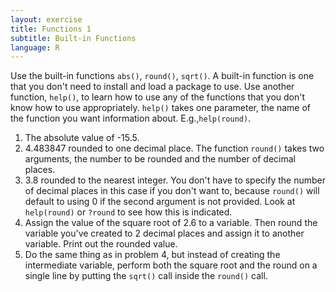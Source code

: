```yaml
---
layout: exercise
title: Functions 1
subtitle: Built-in Functions
language: R
---
```


Use the built-in functions `abs()`, `round()`, `sqrt()`. A built-in function is
one that you don't need to install and load a package to use. Use another
function, `help()`, to learn how to use any of the functions that you don't 
know how to use appropriately. `help()` takes one parameter, the name of the 
function you want information about. E.g.,`help(round)`.

1. The absolute value of -15.5.
2. 4.483847 rounded to one decimal place. The function `round()` takes two
   arguments, the number to be rounded and the number of decimal places.
3. 3.8 rounded to the nearest integer. You don't have to specify the number of
   decimal places in this case if you don't want to, because `round()` will
   default to using 0 if the second argument is not provided. Look at
   `help(round)` or `?round` to see how this is indicated.
4. Assign the value of the square root of 2.6 to a variable. Then round the
   variable you've created to 2 decimal places and assign it to another
   variable. Print out the rounded value.
5. Do the same thing as in problem 4, but instead of creating the 
   intermediate variable, perform both the square root and the round on a 
   single line by putting the `sqrt()` call inside the `round()` call.
